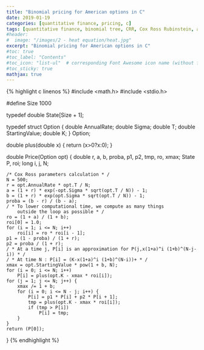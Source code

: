 ```yaml
---
title: "Binomial pricing for American options in C"
date: 2019-01-19
categories: [quantitative finance, pricing, c]
tags: [quantitative finance, binomial tree, CRR, Cox Ross Rubinstein, american options, pricing, C]
#header:
#  image: "/images/2 - heat equation/heat.jpg"
excerpt: "Binomial pricing for American options in C"
#toc: true
#toc_label: "Contents"
#toc_icon: "list-ul"  # corresponding Font Awesome icon name (without fa prefix
#toc_sticky: true
mathjax: true
---
```


{% highlight c linenos %}
#include <math.h>
#include <stdio.h>

#define Size 1000

typedef double State[Size + 1];

typedef struct Option {
	double AnnualRate;
	double Sigma;
	double T;
	double StartingValue;
	double K;
} Option;

double plus(double x)
{
	return (x>0?x:0);
}

double Price(Option opt)
{
	double r, a, b, proba, p1, p2, tmp, ro, xmax;
	State P, roi;
	long i, j, N;

	/* Cox Ross parameters calculation * /
	N = 500;
	r = opt.AnnualRate * opt.T / N;
	a = (1 + r) * exp(-opt.Sigma * sqrt(opt.T / N)) - 1;
	b = (1 + r) * exp(opt.Sigma * sqrt(opt.T / N)) - 1;
	proba = (b - r) / (b - a);
	/ * To lower computational time, we compute as many things
		outside the loop as possible * /
	ro = (1 + a) / (1 + b);
	roi[0] = 1.0;
	for (i = 1; i <= N; i++)
		roi[i] = ro * roi[i - 1];
	p1 = (1 - proba) / (1 + r);
	p2 = proba / (1 + r);
	/ * At a time j, P[i] is an approximation for P(j,x(1+a)^i (1+b)^(N-j-i)) * /
	/ * At time N : P[i] = (K-x(1+a)^i (1+b)^(N-i))+ * /
	xmax = opt.StartingValue * pow(1 + b, N);
	for (i = 0; i <= N; i++)
		P[i] = plus(opt.K - xmax * roi[i]);
	for (j = 1; j <= N; j++) {
		xmax /= 1 + b;
		for (i = 0; i <= N - j; i++) {
			P[i] = p1 * P[i] + p2 * P[i + 1];
			tmp = plus(opt.K - xmax * roi[i]);
			if (tmp > P[i])
				P[i] = tmp;
		}
	}
	return (P[0]);
}
{% endhighlight %}
